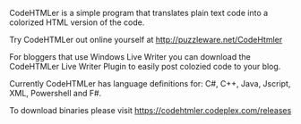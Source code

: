 CodeHTMLer is a simple program that translates plain text code into a colorized HTML version of the code. 

Try CodeHTMLer out online yourself at http://puzzleware.net/CodeHtmler

For bloggers that use Windows Live Writer you can download the CodeHTMLer Live Writer Plugin to easily post colozied code to your blog.

Currently CodeHTMLer has language definitions for: C#, C++, Java, Jscript, XML, Powershell and F#. 

To download binaries please visit https://codehtmler.codeplex.com/releases

